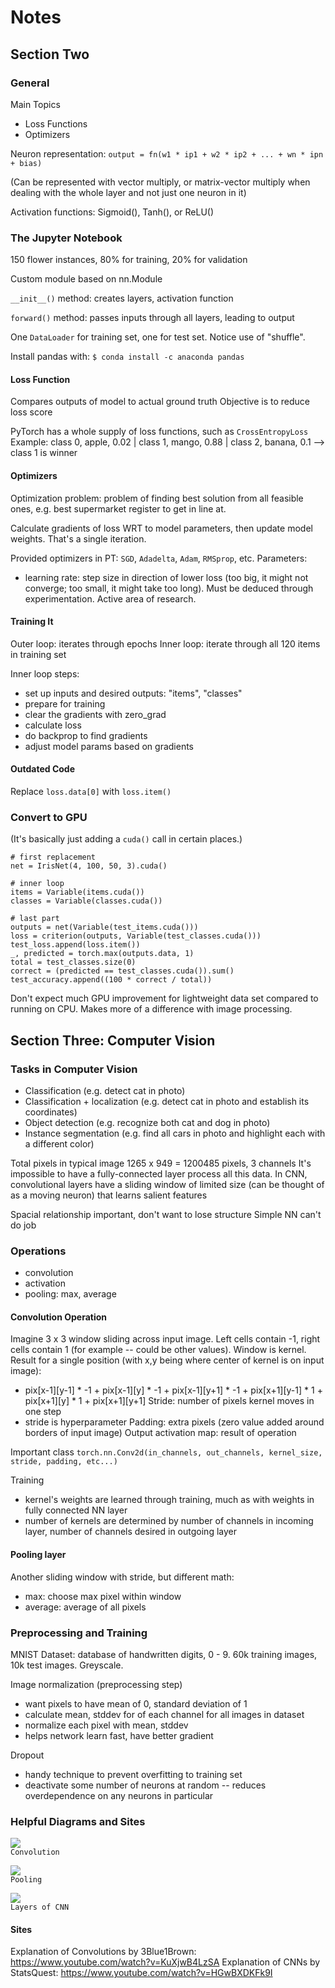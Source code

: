 # Notes

## Section Two

### General

Main Topics
* Loss Functions
* Optimizers

Neuron representation:
`output = fn(w1 * ip1 + w2 * ip2 + ... + wn * ipn + bias)`

(Can be represented with vector multiply, or matrix-vector multiply when dealing with the whole layer and not just one neuron in it)

Activation functions:
Sigmoid(), Tanh(), or ReLU()

### The Jupyter Notebook

150 flower instances, 80% for training, 20% for validation

Custom module based on nn.Module

`__init__()` method:
creates layers, activation function

`forward()` method:
passes inputs through all layers, leading to output

One `DataLoader` for training set, one for test set. Notice use of "shuffle".

Install pandas with:
`$ conda install -c anaconda pandas`

#### Loss Function
Compares outputs of model to actual ground truth
Objective is to reduce loss score

PyTorch has a whole supply of loss functions, such as `CrossEntropyLoss`
Example: class 0, apple, 0.02 | class 1, mango, 0.88 | class 2, banana, 0.1 --> class 1 is winner

#### Optimizers
Optimization problem: problem of finding best solution from all feasible ones, e.g. best supermarket register to get in line at.

Calculate gradients of loss WRT to model parameters, then update model weights. That's a single iteration.

Provided optimizers in PT: `SGD`, `Adadelta`, `Adam`, `RMSprop`, etc.
Parameters:
* learning rate: step size in direction of lower loss (too big, it might not converge; too small, it might take too long). Must be deduced through experimentation. Active area of research.

#### Training It

Outer loop: iterates through epochs
Inner loop: iterate through all 120 items in training set

Inner loop steps:
* set up inputs and desired outputs: "items", "classes"
* prepare for training
* clear the gradients with zero_grad
* calculate loss
* do backprop to find gradients
* adjust model params based on gradients

#### Outdated Code

Replace `loss.data[0]` with `loss.item()`

### Convert to GPU

(It's basically just adding a `cuda()` call in certain places.)
```
# first replacement
net = IrisNet(4, 100, 50, 3).cuda()

# inner loop
items = Variable(items.cuda())
classes = Variable(classes.cuda())

# last part
outputs = net(Variable(test_items.cuda()))
loss = criterion(outputs, Variable(test_classes.cuda()))
test_loss.append(loss.item())
_, predicted = torch.max(outputs.data, 1)
total = test_classes.size(0)
correct = (predicted == test_classes.cuda()).sum()
test_accuracy.append((100 * correct / total))
```

Don't expect much GPU improvement for lightweight data set compared to running on CPU. Makes more of a difference with image processing.

## Section Three: Computer Vision

### Tasks in Computer Vision

* Classification (e.g. detect cat in photo)
* Classification + localization (e.g. detect cat in photo and establish its coordinates)
* Object detection (e.g. recognize both cat and dog in photo)
* Instance segmentation (e.g. find all cars in photo and highlight each with a different color)

Total pixels in typical image
1265 x 949 = 1200485 pixels, 3 channels
It's impossible to have a fully-connected layer process all this data.
In CNN, convolutional layers have a sliding window of limited size (can be thought of as a moving neuron) that learns salient features

Spacial relationship important, don't want to lose structure
Simple NN can't do job

### Operations

* convolution
* activation
* pooling: max, average

#### Convolution Operation

Imagine 3 x 3 window sliding across input image. Left cells contain -1, right cells contain 1 (for example -- could be other values). Window is kernel.
Result for a single position (with x,y being where center of kernel is on input image): 
* pix[x-1][y-1] * -1 + pix[x-1][y] * -1 + pix[x-1][y+1] * -1 + pix[x+1][y-1] * 1 + pix[x+1][y] * 1 + pix[x+1][y+1]
Stride: number of pixels kernel moves in one step
* stride is hyperparameter
Padding: extra pixels (zero value added around borders of input image)
Output activation map: result of operation

Important class
`torch.nn.Conv2d(in_channels, out_channels, kernel_size, stride, padding, etc...)`

Training
* kernel's weights are learned through training, much as with weights in fully connected NN layer
* number of kernels are determined by number of channels in incoming layer, number of channels desired in outgoing layer

#### Pooling layer

Another sliding window with stride, but different math:
* max: choose max pixel within window
* average: average of all pixels

### Preprocessing and Training

MNIST Dataset: database of handwritten digits, 0 -  9. 60k training images, 10k test images. Greyscale.

Image normalization (preprocessing step)
* want pixels to have mean of 0, standard deviation of 1
* calculate mean, stddev for of each channel for all images in dataset
* normalize each pixel with mean, stddev
* helps network learn fast, have better gradient

Dropout
* handy technique to prevent overfitting to training set
* deactivate some number of neurons at random -- reduces overdependence on any neurons in particular

### Helpful Diagrams and Sites

![](./Convolution.png)     
`Convolution`     

![](Pooling.png)     
`Pooling`    

![](./CNNLayers.png)     
`Layers of CNN`    

#### Sites

Explanation of Convolutions by 3Blue1Brown: https://www.youtube.com/watch?v=KuXjwB4LzSA
Explanation of CNNs by StatsQuest: https://www.youtube.com/watch?v=HGwBXDKFk9I

